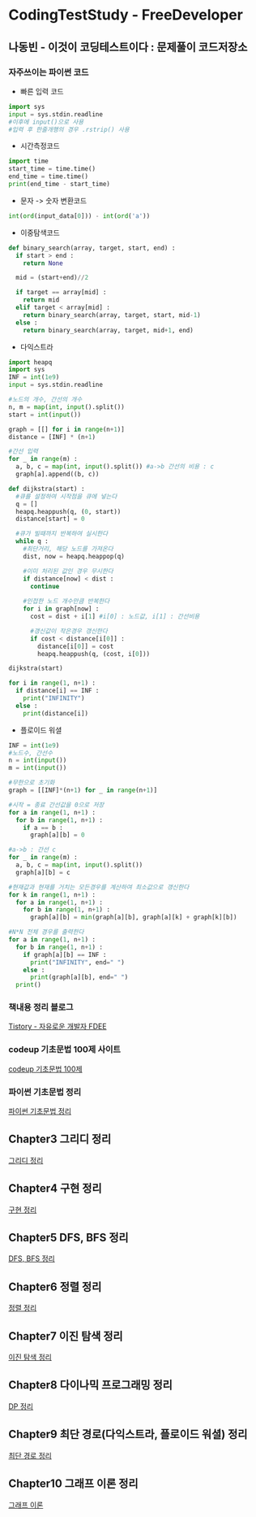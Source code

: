 # CodingTestStudy - FreeDeveloper
## 나동빈 - 이것이 코딩테스트이다 : 문제풀이 코드저장소

### 자주쓰이는 파이썬 코드
* 빠른 입력 코드
```python
import sys
input = sys.stdin.readline
#이후에 input()으로 사용
#입력 후 한줄개행의 경우 .rstrip() 사용
```
* 시간측정코드
```python
import time
start_time = time.time()
end_time = time.time()
print(end_time - start_time)
```
* 문자 -> 숫자 변환코드
```python
int(ord(input_data[0])) - int(ord('a'))
```
* 이중탐색코드
```python
def binary_search(array, target, start, end) :
  if start > end :
    return None

  mid = (start+end)//2

  if target == array[mid] :
    return mid
  elif target < array[mid] :
    return binary_search(array, target, start, mid-1)
  else :
    return binary_search(array, target, mid+1, end)
```
* 다익스트라
```python
import heapq
import sys
INF = int(1e9)
input = sys.stdin.readline

#노드의 개수, 간선의 개수
n, m = map(int, input().split())
start = int(input())

graph = [[] for i in range(n+1)]
distance = [INF] * (n+1)

#간선 입력
for _ in range(m) :
  a, b, c = map(int, input().split()) #a->b 간선의 비용 : c
  graph[a].append((b, c))

def dijkstra(start) :
  #큐를 설정하여 시작점을 큐에 넣는다
  q = []
  heapq.heappush(q, (0, start))
  distance[start] = 0

  #큐가 빌때까지 반복하여 실시한다
  while q :
    #최단거리, 해당 노드를 가져온다
    dist, now = heapq.heappop(q)

    #이미 처리된 값인 경우 무시한다
    if distance[now] < dist :
      continue
    
    #인접한 노드 개수만큼 반복한다
    for i in graph[now] :
      cost = dist + i[1] #i[0] : 노드값, i[1] : 간선비용

      #갱신값이 작은경우 갱신한다
      if cost < distance[i[0]] :
        distance[i[0]] = cost
        heapq.heappush(q, (cost, i[0]))

dijkstra(start)

for i in range(1, n+1) :
  if distance[i] == INF :
    print("INFINITY")
  else :
    print(distance[i])
```
* 플로이드 워셜
```python
INF = int(1e9)
#노드수, 간선수
n = int(input())
m = int(input())

#무한으로 초기화
graph = [[INF]*(n+1) for _ in range(n+1)]

#시작 = 종료 간선값을 0으로 저장
for a in range(1, n+1) :
  for b in range(1, n+1) :
    if a == b :
      graph[a][b] = 0

#a->b : 간선 c
for _ in range(m) :
  a, b, c = map(int, input().split())
  graph[a][b] = c

#현재값과 현재를 거치는 모든경우를 계산하여 최소값으로 갱신한다
for k in range(1, n+1) :
  for a in range(1, n+1) :
    for b in range(1, n+1) :
      graph[a][b] = min(graph[a][b], graph[a][k] + graph[k][b])

#N*N 전체 경우를 출력한다
for a in range(1, n+1) :
  for b in range(1, n+1) :
    if graph[a][b] == INF :
      print("INFINITY", end=" ")
    else :
      print(graph[a][b], end=" ")
  print()
```


### 책내용 정리 블로그
[Tistory - 자유로운 개발자 FDEE](https://fdee.tistory.com/category/나동빈%20코딩테스트%20정리)
    
### codeup 기초문법 100제 사이트
[codeup 기초문법 100제](https://codeup.kr/problemsetsol.php?psid=23)

### 파이썬 기초문법 정리
[파이썬 기초문법 정리](https://fdee.tistory.com/entry/Phython-파이썬-기초문법-정리-codeup-기초-100제)

## Chapter3 그리디 정리
[그리디 정리](https://fdee.tistory.com/entry/Chapter3-그리디-정리)

## Chapter4 구현 정리
[구현 정리](https://fdee.tistory.com/entry/이것이-코딩-테스트다-Chapter4-구현-정리)

## Chapter5 DFS, BFS 정리
[DFS, BFS 정리](https://fdee.tistory.com/entry/이것이-코딩-테스트다-Chapter5-DFS-BFS-정리)

## Chapter6 정렬 정리
[정렬 정리](https://fdee.tistory.com/entry/이것이-코딩-테스트다-Chapter6-정렬-정리)

## Chapter7 이진 탐색 정리
[이진 탐색 정리](https://fdee.tistory.com/entry/이것이-코딩-테스트다-Chapter7-이진-탐색)

## Chapter8 다이나믹 프로그래밍 정리
[DP 정리](https://fdee.tistory.com/entry/이것이-코딩-테스트다-Chapter8-다이나믹-프로그래밍-정리)

## Chapter9 최단 경로(다익스트라, 플로이드 워셜) 정리
[최단 경로 정리](https://fdee.tistory.com/entry/이것이-코딩-테스트다-Chapter9-최단-경로-정리)

## Chapter10 그래프 이론 정리
[그래프 이론](https://fdee.tistory.com/entry/이것이-코딩-테스트다-Chapter10-그래프-이론-정리)
